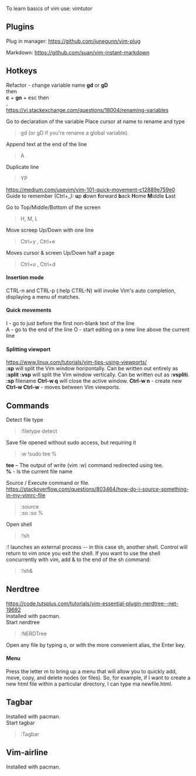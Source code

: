 To learn basics of vim use: vimtutor

## Plugins
Plug in manager: https://github.com/junegunn/vim-plug  

Markdown: https://github.com/suan/vim-instant-markdown  


## Hotkeys
Refactor - change variable name
**gd** or **gD**  
then  
**c** + **gn** + esc 
then  
**.**  
https://vi.stackexchange.com/questions/18004/renaming-variables  


Go to declaration of the variable
Place cursor at name to rename and type
> gd (or gD if you're rename a global variable).  

Append text at the end of the line 
> A  

Duplicate line  
> YP  

https://medium.com/usevim/vim-101-quick-movement-c12889e759e0  
Guide to remember (Ctrl+_): **u**p **d**own **f**orward **b**ack **H**ome **M**iddle **L**ast  

Go to Top/Middle/Bottom of the screen  
> H, M, L  

Move screep Up/Down with one line  
> Ctrl+y , Ctrl+e  

Moves cursor & screen Up/Down half a page  
> Ctrl+u , Ctrl+d 

#### Insertion mode
CTRL-n and CTRL-p (:help CTRL-N) will invoke Vim's auto completion, displaying a menu of matches.

#### Quick movements
<Esc>I - go to just before the first non-blank text of the line  
<Esc>A - go to the end of the line 
<Esc>O - start editing on a new line above the current line 

#### Splitting viewport
https://www.linux.com/tutorials/vim-tips-using-viewports/  
**:sp** will split the Vim window horizontally. Can be written out entirely as **:split**
**:vsp** will split the Vim window vertically. Can be written out as **:vspliti**.
**:sp** filename
**Ctrl-w q** will close the active window.
**Ctrl-w n** - create new   
**Ctrl-w Ctrl-w** - moves between Vim viewports.   

## Commands
Detect file type  
> :filetype detect  

Save file opened without sudo access, but requiring it  
> :w !sudo tee %  

**tee** – The output of write (vim :w) command redirected using tee.  
**%** - Is the current file name  

Source / Execute command or file. https://stackoverflow.com/questions/803464/how-do-i-source-something-in-my-vimrc-file
> :source  
> :so 
> :so %

Open shell
> :!sh  

:! launches an external process -- in this case sh, another shell. Control will return to vim once you exit the shell. If you want to use the shell concurrently with vim, add & to the end of the sh command:  
> :!sh&


## Nerdtree
https://code.tutsplus.com/tutorials/vim-essential-plugin-nerdtree--net-19692  
Installed with pacman.  
Start nerdtree  
> :NERDTree  

Open any file by typing o, or with the more convenient alias, the Enter key.  

#### Menu
Press the letter m to bring up a menu that will allow you to quickly add, move, copy, and delete nodes (or files). So, for example, if I want to create a new html file within a particular directory, I can type ma newfile.html.

## Tagbar
Installed with pacman.  
Start tagbar  
> :Tagbar

## Vim-airline
Installed with pacman.  
